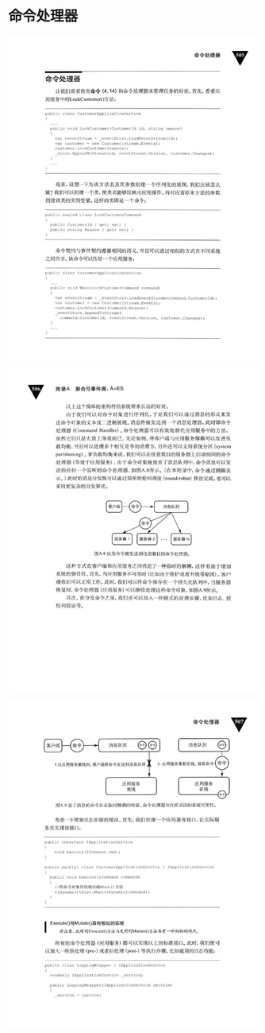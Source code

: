 # 命令处理器 

<div align = "center"><img src = "images/000022.jpg"/></div>
  <p class="calibre1"><a id="calibre_link-552"></a><img src="images/000048.jpg" alt="Image 537" class="calibre2" /></p>  <p class="calibre1"><a id="calibre_link-553"></a><img src="images/000075.jpg" alt="Image 538" class="calibre2" /></p>    